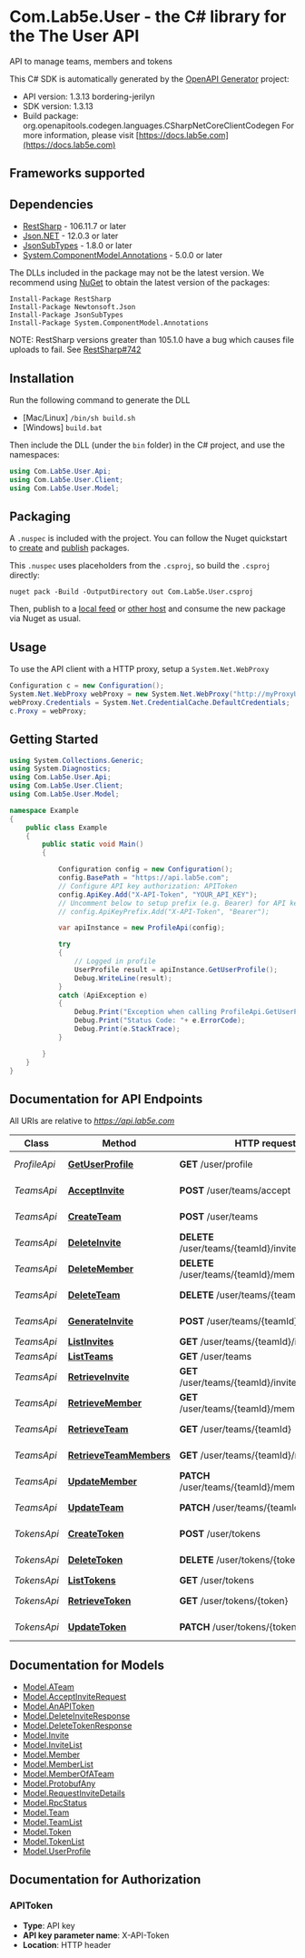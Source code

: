 # Com.Lab5e.User - the C# library for the The User API

API to manage teams, members and tokens

This C# SDK is automatically generated by the [OpenAPI Generator](https://openapi-generator.tech) project:

- API version: 1.3.13 bordering-jerilyn
- SDK version: 1.3.13
- Build package: org.openapitools.codegen.languages.CSharpNetCoreClientCodegen
    For more information, please visit [https://docs.lab5e.com](https://docs.lab5e.com)

<a name="frameworks-supported"></a>
## Frameworks supported

<a name="dependencies"></a>
## Dependencies

- [RestSharp](https://www.nuget.org/packages/RestSharp) - 106.11.7 or later
- [Json.NET](https://www.nuget.org/packages/Newtonsoft.Json/) - 12.0.3 or later
- [JsonSubTypes](https://www.nuget.org/packages/JsonSubTypes/) - 1.8.0 or later
- [System.ComponentModel.Annotations](https://www.nuget.org/packages/System.ComponentModel.Annotations) - 5.0.0 or later

The DLLs included in the package may not be the latest version. We recommend using [NuGet](https://docs.nuget.org/consume/installing-nuget) to obtain the latest version of the packages:
```
Install-Package RestSharp
Install-Package Newtonsoft.Json
Install-Package JsonSubTypes
Install-Package System.ComponentModel.Annotations
```

NOTE: RestSharp versions greater than 105.1.0 have a bug which causes file uploads to fail. See [RestSharp#742](https://github.com/restsharp/RestSharp/issues/742)

<a name="installation"></a>
## Installation
Run the following command to generate the DLL
- [Mac/Linux] `/bin/sh build.sh`
- [Windows] `build.bat`

Then include the DLL (under the `bin` folder) in the C# project, and use the namespaces:
```csharp
using Com.Lab5e.User.Api;
using Com.Lab5e.User.Client;
using Com.Lab5e.User.Model;
```
<a name="packaging"></a>
## Packaging

A `.nuspec` is included with the project. You can follow the Nuget quickstart to [create](https://docs.microsoft.com/en-us/nuget/quickstart/create-and-publish-a-package#create-the-package) and [publish](https://docs.microsoft.com/en-us/nuget/quickstart/create-and-publish-a-package#publish-the-package) packages.

This `.nuspec` uses placeholders from the `.csproj`, so build the `.csproj` directly:

```
nuget pack -Build -OutputDirectory out Com.Lab5e.User.csproj
```

Then, publish to a [local feed](https://docs.microsoft.com/en-us/nuget/hosting-packages/local-feeds) or [other host](https://docs.microsoft.com/en-us/nuget/hosting-packages/overview) and consume the new package via Nuget as usual.

<a name="usage"></a>
## Usage

To use the API client with a HTTP proxy, setup a `System.Net.WebProxy`
```csharp
Configuration c = new Configuration();
System.Net.WebProxy webProxy = new System.Net.WebProxy("http://myProxyUrl:80/");
webProxy.Credentials = System.Net.CredentialCache.DefaultCredentials;
c.Proxy = webProxy;
```

<a name="getting-started"></a>
## Getting Started

```csharp
using System.Collections.Generic;
using System.Diagnostics;
using Com.Lab5e.User.Api;
using Com.Lab5e.User.Client;
using Com.Lab5e.User.Model;

namespace Example
{
    public class Example
    {
        public static void Main()
        {

            Configuration config = new Configuration();
            config.BasePath = "https://api.lab5e.com";
            // Configure API key authorization: APIToken
            config.ApiKey.Add("X-API-Token", "YOUR_API_KEY");
            // Uncomment below to setup prefix (e.g. Bearer) for API key, if needed
            // config.ApiKeyPrefix.Add("X-API-Token", "Bearer");

            var apiInstance = new ProfileApi(config);

            try
            {
                // Logged in profile
                UserProfile result = apiInstance.GetUserProfile();
                Debug.WriteLine(result);
            }
            catch (ApiException e)
            {
                Debug.Print("Exception when calling ProfileApi.GetUserProfile: " + e.Message );
                Debug.Print("Status Code: "+ e.ErrorCode);
                Debug.Print(e.StackTrace);
            }

        }
    }
}
```

<a name="documentation-for-api-endpoints"></a>
## Documentation for API Endpoints

All URIs are relative to *https://api.lab5e.com*

Class | Method | HTTP request | Description
------------ | ------------- | ------------- | -------------
*ProfileApi* | [**GetUserProfile**](docs/ProfileApi.md#getuserprofile) | **GET** /user/profile | Logged in profile
*TeamsApi* | [**AcceptInvite**](docs/TeamsApi.md#acceptinvite) | **POST** /user/teams/accept | Accept invite
*TeamsApi* | [**CreateTeam**](docs/TeamsApi.md#createteam) | **POST** /user/teams | Create team
*TeamsApi* | [**DeleteInvite**](docs/TeamsApi.md#deleteinvite) | **DELETE** /user/teams/{teamId}/invites/{code} | Delete invite
*TeamsApi* | [**DeleteMember**](docs/TeamsApi.md#deletemember) | **DELETE** /user/teams/{teamId}/members/{userId} | Remove member
*TeamsApi* | [**DeleteTeam**](docs/TeamsApi.md#deleteteam) | **DELETE** /user/teams/{teamId} | Remove team
*TeamsApi* | [**GenerateInvite**](docs/TeamsApi.md#generateinvite) | **POST** /user/teams/{teamId}/invites | Generate invite
*TeamsApi* | [**ListInvites**](docs/TeamsApi.md#listinvites) | **GET** /user/teams/{teamId}/invites | List invites
*TeamsApi* | [**ListTeams**](docs/TeamsApi.md#listteams) | **GET** /user/teams | List teams
*TeamsApi* | [**RetrieveInvite**](docs/TeamsApi.md#retrieveinvite) | **GET** /user/teams/{teamId}/invites/{code} | Retrieve invite
*TeamsApi* | [**RetrieveMember**](docs/TeamsApi.md#retrievemember) | **GET** /user/teams/{teamId}/members/{userId} | Retrieve member
*TeamsApi* | [**RetrieveTeam**](docs/TeamsApi.md#retrieveteam) | **GET** /user/teams/{teamId} | Retrieve team
*TeamsApi* | [**RetrieveTeamMembers**](docs/TeamsApi.md#retrieveteammembers) | **GET** /user/teams/{teamId}/members | List members
*TeamsApi* | [**UpdateMember**](docs/TeamsApi.md#updatemember) | **PATCH** /user/teams/{teamId}/members/{userId} | Update member
*TeamsApi* | [**UpdateTeam**](docs/TeamsApi.md#updateteam) | **PATCH** /user/teams/{teamId} | Update team
*TokensApi* | [**CreateToken**](docs/TokensApi.md#createtoken) | **POST** /user/tokens | Create token
*TokensApi* | [**DeleteToken**](docs/TokensApi.md#deletetoken) | **DELETE** /user/tokens/{token} | Remove token
*TokensApi* | [**ListTokens**](docs/TokensApi.md#listtokens) | **GET** /user/tokens | List tokens
*TokensApi* | [**RetrieveToken**](docs/TokensApi.md#retrievetoken) | **GET** /user/tokens/{token} | Retrieve token
*TokensApi* | [**UpdateToken**](docs/TokensApi.md#updatetoken) | **PATCH** /user/tokens/{token} | Update token


<a name="documentation-for-models"></a>
## Documentation for Models

 - [Model.ATeam](docs/ATeam.md)
 - [Model.AcceptInviteRequest](docs/AcceptInviteRequest.md)
 - [Model.AnAPIToken](docs/AnAPIToken.md)
 - [Model.DeleteInviteResponse](docs/DeleteInviteResponse.md)
 - [Model.DeleteTokenResponse](docs/DeleteTokenResponse.md)
 - [Model.Invite](docs/Invite.md)
 - [Model.InviteList](docs/InviteList.md)
 - [Model.Member](docs/Member.md)
 - [Model.MemberList](docs/MemberList.md)
 - [Model.MemberOfATeam](docs/MemberOfATeam.md)
 - [Model.ProtobufAny](docs/ProtobufAny.md)
 - [Model.RequestInviteDetails](docs/RequestInviteDetails.md)
 - [Model.RpcStatus](docs/RpcStatus.md)
 - [Model.Team](docs/Team.md)
 - [Model.TeamList](docs/TeamList.md)
 - [Model.Token](docs/Token.md)
 - [Model.TokenList](docs/TokenList.md)
 - [Model.UserProfile](docs/UserProfile.md)


<a name="documentation-for-authorization"></a>
## Documentation for Authorization

<a name="APIToken"></a>
### APIToken

- **Type**: API key
- **API key parameter name**: X-API-Token
- **Location**: HTTP header


